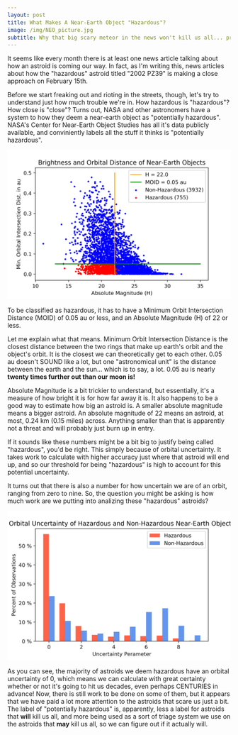 ```yaml
---
layout: post
title: What Makes A Near-Earth Object "Hazardous"?
image: /img/NEO_picture.jpg
subtitle: Why that big scary meteor in the news won't kill us all... probably.
---
```


It seems like every month there is at least one news article talking about how an astroid is coming our way. In fact, as I'm writing this, news articles about how the "hazardous" astroid titled "2002 PZ39" is making a close approach on February 15th. 

Before we start freaking out and rioting in the streets, though, let's try to understand just how much trouble we're in. How hazardous is "hazardous"? How close is "close"? Turns out, NASA and other astronomers have a system to how they deem a near-earth object as "potentially hazardous". NASA's Center for Near-Earth Object Studies has all it's data publicly available, and conviniently labels all the stuff it thinks is "potentially hazardous".

![alt text](https://github.com/BuildABuddha/hazardous_neos/raw/master/plot_1.png "Logo Title Text 1")

To be classified as hazardous, it has to have a Minimum Orbit Intersection Distance (MOID) of 0.05 au or less, and an Absolute Magnitude (H) of 22 or less. 

Let me explain what that means. Minimum Orbit Intersection Distance is the closest distance between the two rings that make up earth's orbit and the object's orbit. It is the closest we can theoretically get to each other. 0.05 au doesn't SOUND like a lot, but one "astronomical unit" is the distance between the earth and the sun... which is to say, a lot. 0.05 au is nearly **twenty times further out than our moon is!**

Absolute Magnitude is a bit trickier to understand, but essentially, it's a measure of how bright it is for how far away it is. It also happens to be a good way to estimate how big an astroid is. A smaller absolute magnitude means a bigger astroid. An absolute magnitude of 22 means an astroid, at most, 0.24 km (0.15 miles) across. Anything smaller than that is apparently not a threat and will probably just burn up in entry.

If it sounds like these numbers might be a bit big to justify being called "hazardous", you'd be right. This simply because of orbital uncertainty. It takes work to calculate with higher accuracy just where that astroid will end up, and so our threshold for being "hazardous" is high to account for this potential uncertainty. 

It turns out that there is also a number for how uncertain we are of an orbit, ranging from zero to nine. So, the question you might be asking is how much work are we putting into analizing these "hazardous" astroids?

![alt text](https://github.com/BuildABuddha/hazardous_neos/raw/master/plot_2.png "Logo Title Text 1")

As you can see, the majority of astroids we deem hazardous have an orbital uncertainty of 0, which means we can calculate with great certainty whether or not it's going to hit us decades, even perhaps CENTURIES in advance! Now, there is still work to be done on some of them, but it appears that we have paid a lot more attention to the astroids that scare us just a bit. The label of "potentially hazardous" is, apparently, less a label for astroids that **will** kill us all, and more being used as a sort of triage system we use on the astroids that **may** kill us all, so we can figure out if it actually will.   

